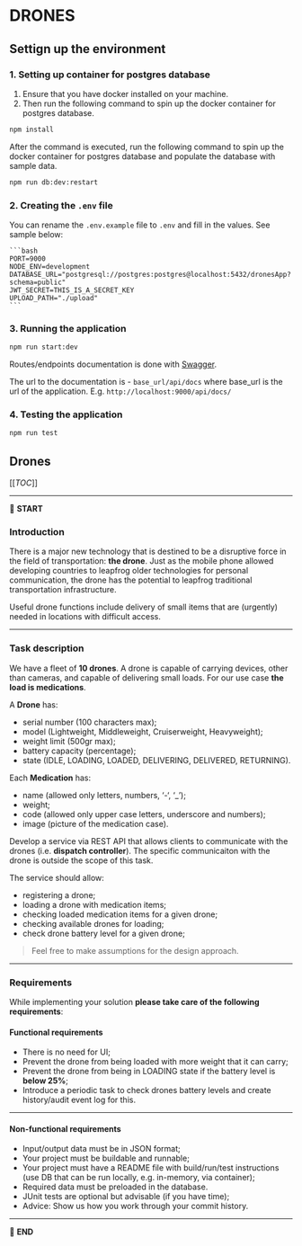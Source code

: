 # DRONES
## Settign up the environment

### 1. Setting up container for postgres database

1. Ensure that you have docker installed on your machine.
2. Then run the following command to spin up the docker container for postgres database.
```bash
npm install
```
After the command is executed, run the following command to spin up the docker container for postgres database and populate the database with sample data.

```bash
npm run db:dev:restart
```

### 2. Creating the `.env` file
You can rename the `.env.example` file to `.env` and fill in the values. See sample below:

    ```bash 
    PORT=9000
    NODE_ENV=development
    DATABASE_URL="postgresql://postgres:postgres@localhost:5432/dronesApp?schema=public"
    JWT_SECRET=THIS_IS_A_SECRET_KEY
    UPLOAD_PATH="./upload"   
    ```

### 3. Running the application
```bash
npm run start:dev
```
Routes/endpoints documentation is done with [Swagger](https://swagger.io/).

The url to the documentation is - `base_url/api/docs` where base_url is the url of the application. E.g. `http://localhost:9000/api/docs/` 

### 4. Testing the application
```bash
npm run test
```


## Drones

[[_TOC_]]

---

:scroll: **START**


### Introduction

There is a major new technology that is destined to be a disruptive force in the field of transportation: **the drone**. Just as the mobile phone allowed developing countries to leapfrog older technologies for personal communication, the drone has the potential to leapfrog traditional transportation infrastructure.

Useful drone functions include delivery of small items that are (urgently) needed in locations with difficult access.

---

### Task description

We have a fleet of **10 drones**. A drone is capable of carrying devices, other than cameras, and capable of delivering small loads. For our use case **the load is medications**.

A **Drone** has:
- serial number (100 characters max);
- model (Lightweight, Middleweight, Cruiserweight, Heavyweight);
- weight limit (500gr max);
- battery capacity (percentage);
- state (IDLE, LOADING, LOADED, DELIVERING, DELIVERED, RETURNING).

Each **Medication** has: 
- name (allowed only letters, numbers, ‘-‘, ‘_’);
- weight;
- code (allowed only upper case letters, underscore and numbers);
- image (picture of the medication case).

Develop a service via REST API that allows clients to communicate with the drones (i.e. **dispatch controller**). The specific communicaiton with the drone is outside the scope of this task. 

The service should allow:
- registering a drone;
- loading a drone with medication items;
- checking loaded medication items for a given drone; 
- checking available drones for loading;
- check drone battery level for a given drone;

> Feel free to make assumptions for the design approach. 

---

### Requirements

While implementing your solution **please take care of the following requirements**: 

#### Functional requirements

- There is no need for UI;
- Prevent the drone from being loaded with more weight that it can carry;
- Prevent the drone from being in LOADING state if the battery level is **below 25%**;
- Introduce a periodic task to check drones battery levels and create history/audit event log for this.

---

#### Non-functional requirements

- Input/output data must be in JSON format;
- Your project must be buildable and runnable;
- Your project must have a README file with build/run/test instructions (use DB that can be run locally, e.g. in-memory, via container);
- Required data must be preloaded in the database.
- JUnit tests are optional but advisable (if you have time);
- Advice: Show us how you work through your commit history.

---

:scroll: **END**

